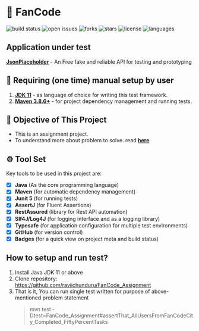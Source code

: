 # 🦾 FanCode

![build status](https://img.shields.io/github/actions/workflow/status/raviichunduru/RestAPI_Framework/trigger-new-updated-and-unit-tests-on-pull-request.yml?logo=GitHub)
![open issues](https://img.shields.io/github/issues/raviichunduru/RestAPI_Framework)
![forks](https://img.shields.io/github/forks/raviichunduru/RestAPI_Framework)
![stars](https://img.shields.io/github/stars/raviichunduru/RestAPI_Framework)
![license](https://img.shields.io/github/license/raviichunduru/RestAPI_Framework?style=flat-square)
![languages](https://img.shields.io/github/languages/count/raviichunduru/RestAPI_Framework)

## Application under test

[**JsonPlaceholder**](https://jsonplaceholder.typicode.com/) - An Free fake and reliable API for testing and prototyping

## 🔢 Requiring (one time) manual setup by user

1. [**JDK 11**](https://www.oracle.com/java/technologies/javase/jdk11-archive-downloads.html) - as language of choice
   for writing this test framework.
2. [**Maven 3.8.6+**](https://maven.apache.org/) - for project dependency management and running tests.

## 🚀 Objective of This Project

- This is an assignment project.
- To understand more about problem to solve. read [**here**](https://www.scribd.com/document/775685669/Fancode-SDET-Assignment).

## ⚙ Tool Set

Key tools to be used in this project are:

- [x] **Java** (As the core programming language)
- [x] **Maven** (for automatic dependency management)
- [x] **Junit 5** (for running tests)
- [x] **AssertJ** (for Fluent Assertions)
- [x] **RestAssured**  (library for Rest API automation)
- [x] **Slf4J/Log4J** (for logging interface and as a logging library)
- [x] **Typesafe** (for application configuration for multiple test environments)
- [x] **GitHub** (for version control)
- [x] **Badges** (for a quick view on project meta and build status)
      
## How to setup and run test?
1. Install Java JDK 11 or above
2. Clone repository: https://github.com/raviichunduru/FanCode_Assignment
3. That is it, You can run single test written for purpose of above-mentioned problem statement
   > mvn test -Dtest=FanCode_Assignment#assertThat_AllUsersFromFanCodeCity_Completed_FiftyPercentTasks
